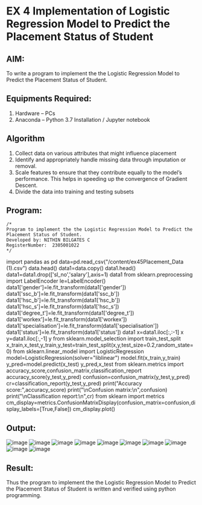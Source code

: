 # EX 4 Implementation of Logistic Regression Model to Predict the Placement Status of Student

## AIM:
To write a program to implement the the Logistic Regression Model to Predict the Placement Status of Student.

## Equipments Required:
1. Hardware – PCs
2. Anaconda – Python 3.7 Installation / Jupyter notebook

## Algorithm
1. Collect data on various attributes that might influence placement
2. Identify and appropriately handle missing data through imputation or removal.
3. Scale features to ensure that they contribute equally to the model’s performance. This helps in speeding up the convergence of Gradient Descent.
4. Divide the data into training and testing subsets 

## Program:
```
/*
Program to implement the the Logistic Regression Model to Predict the Placement Status of Student.
Developed by: NITHIN BILGATES C
RegisterNumber:  2305001022
*/
```
import pandas as pd
data=pd.read_csv("/content/ex45Placement_Data (1).csv")
data.head()
data1=data.copy()
data1.head()
data1=data1.drop(['sl_no','salary'],axis=1)
data1
from sklearn.preprocessing import LabelEncoder
le=LabelEncoder()
data1['gender']=le.fit_transform(data1['gender'])
data1['ssc_b']=le.fit_transform(data1['ssc_b'])
data1['hsc_b']=le.fit_transform(data1['hsc_b'])
data1['hsc_s']=le.fit_transform(data1['hsc_s'])
data1['degree_t']=le.fit_transform(data1['degree_t'])
data1['workex']=le.fit_transform(data1['workex'])
data1['specialisation']=le.fit_transform(data1['specialisation'])
data1['status']=le.fit_transform(data1['status'])
data1
x=data1.iloc[:,:-1]
x
y=data1.iloc[:,-1]
y
from sklearn.model_selection import train_test_split
x_train,x_test,y_train,y_test=train_test_split(x,y,test_size=0.2,random_state=0)
from sklearn.linear_model import LogisticRegression
model=LogisticRegression(solver="liblinear")
model.fit(x_train,y_train)
y_pred=model.predict(x_test)
y_pred,x_test
from sklearn.metrics import accuracy_score,confusion_matrix,classification_report
accuracy_score(y_test,y_pred)
confusion=confusion_matrix(y_test,y_pred)
cr=classification_report(y_test,y_pred)
print("Accuracy score:",accuracy_score)
print("\nConfusion matrix:\n",confusion)
print("\nClassification report:\n",cr)
from sklearn import metrics
cm_display=metrics.ConfusionMatrixDisplay(confusion_matrix=confusion,display_labels=[True,False])
cm_display.plot()
## Output:
![image](https://github.com/user-attachments/assets/4313fe17-8b5e-459f-94d4-9b3f6e0b9aaf)
![image](https://github.com/user-attachments/assets/79654210-0a73-4fd2-b1c8-292310b23819)
![image](https://github.com/user-attachments/assets/65852e83-3886-4756-945a-ecec94fd171f)
![image](https://github.com/user-attachments/assets/85ac320e-45ab-474e-b4c7-efcae93a4164)
![image](https://github.com/user-attachments/assets/1565095e-635f-4fd8-a41a-6225f5b04bd5)
![image](https://github.com/user-attachments/assets/6ffb9a18-d1e0-41fa-b831-8bf6d89c508f)
![image](https://github.com/user-attachments/assets/284bf0eb-6169-42db-8ff9-c7b506656b3b)
![image](https://github.com/user-attachments/assets/142abed1-d4af-45e4-b126-207f80e16d5a)
![image](https://github.com/user-attachments/assets/7ddf2730-ce1b-4265-9a89-5a74ea1ce574)
![image](https://github.com/user-attachments/assets/37acbcc7-973d-41af-9a7a-10e51e4b22de)



## Result:
Thus the program to implement the the Logistic Regression Model to Predict the Placement Status of Student is written and verified using python programming.
